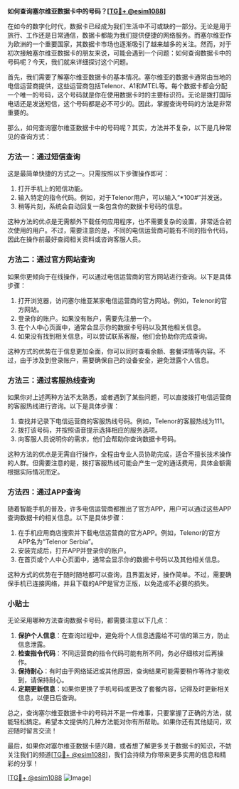 **如何查询塞尔维亚数据卡中的号码？[[TG💪+ @esim1088](https://t.me/s/esim1088)]**

在如今的数字化时代，数据卡已经成为我们生活中不可或缺的一部分。无论是用于旅行、工作还是日常通信，数据卡都能为我们提供便捷的网络服务。而塞尔维亚作为欧洲的一个重要国家，其数据卡市场也逐渐吸引了越来越多的关注。然而，对于初次接触塞尔维亚数据卡的朋友来说，可能会遇到一个问题：如何查询数据卡中的号码呢？今天，我们就来详细探讨这个问题。

首先，我们需要了解塞尔维亚数据卡的基本情况。塞尔维亚的数据卡通常由当地的电信运营商提供，这些运营商包括Telenor、A1和MTEL等。每个数据卡都会分配一个唯一的号码，这个号码就是你在使用数据卡时的主要标识符。无论是拨打国际电话还是发送短信，这个号码都是必不可少的。因此，掌握查询号码的方法是非常重要的。

那么，如何查询塞尔维亚数据卡中的号码呢？其实，方法并不复杂，以下是几种常见的查询方式：

### 方法一：通过短信查询

这是最简单快捷的方式之一。只需按照以下步骤操作即可：

1. 打开手机上的短信功能。
2. 输入特定的指令代码。例如，对于Telenor用户，可以输入“*100#”并发送。
3. 稍等片刻，系统会自动回复一条包含你的数据卡号码的信息。

这种方法的优点是无需额外下载任何应用程序，也不需要复杂的设置，非常适合初次使用的用户。不过，需要注意的是，不同的电信运营商可能有不同的指令代码，因此在操作前最好查阅相关资料或咨询客服人员。

### 方法二：通过官方网站查询

如果你更倾向于在线操作，可以通过电信运营商的官方网站进行查询。以下是具体步骤：

1. 打开浏览器，访问塞尔维亚某家电信运营商的官方网站。例如，Telenor的官方网站。
2. 登录你的账户。如果没有账户，需要先注册一个。
3. 在个人中心页面中，通常会显示你的数据卡号码以及其他相关信息。
4. 如果没有找到相关信息，可以尝试联系客服，他们会协助你完成查询。

这种方式的优势在于信息更加全面，你可以同时查看余额、套餐详情等内容。不过，由于涉及到登录账户，需要确保自己的设备安全，避免泄露个人信息。

### 方法三：通过客服热线查询

如果你对上述两种方法不太熟悉，或者遇到了某些问题，可以直接拨打电信运营商的客服热线进行咨询。以下是具体步骤：

1. 查找并记录下电信运营商的客服热线号码。例如，Telenor的客服热线为111。
2. 拨打该号码，并按照语音提示选择相应的服务选项。
3. 向客服人员说明你的需求，他们会帮助你查询数据卡号码。

这种方法的优点是无需自行操作，全程由专业人员协助完成，适合不擅长技术操作的人群。但需要注意的是，拨打客服热线可能会产生一定的通话费用，具体金额需根据实际情况而定。

### 方法四：通过APP查询

随着智能手机的普及，许多电信运营商都推出了官方APP，用户可以通过这些APP查询数据卡的相关信息。以下是具体步骤：

1. 在手机应用商店搜索并下载电信运营商的官方APP。例如，Telenor的官方APP名为“Telenor Serbia”。
2. 安装完成后，打开APP并登录你的账户。
3. 在首页或个人中心页面中，通常会显示你的数据卡号码以及其他相关信息。

这种方式的优势在于随时随地都可以查询，且界面友好，操作简单。不过，需要确保手机已连接网络，并且下载的APP是官方正版，以免造成不必要的损失。

### 小贴士

无论采用哪种方法查询数据卡号码，都需要注意以下几点：

1. **保护个人信息**：在查询过程中，避免将个人信息透露给不可信的第三方，防止信息泄露。
2. **检查指令代码**：不同运营商的指令代码可能有所不同，务必仔细核对后再操作。
3. **保持耐心**：有时由于网络延迟或其他原因，查询结果可能需要稍作等待才能收到，请保持耐心。
4. **定期更新信息**：如果你更换了手机号码或更改了套餐内容，记得及时更新相关信息，以便日后查询。

总之，查询塞尔维亚数据卡中的号码并不是一件难事，只要掌握了正确的方法，就能轻松搞定。希望本文提供的几种方法能对你有所帮助。如果你还有其他疑问，欢迎随时留言交流！

最后，如果你对塞尔维亚数据卡感兴趣，或者想了解更多关于数据卡的知识，不妨关注我们的频道[[TG💪+ @esim1088](https://t.me/s/esim1088)]，我们会持续为你带来更多实用的信息和精彩的分享！

[[TG💪+ @esim1088](https://t.me/s/esim1088) ![Image](https://i.postimg.cc/4NQfJmqS/Snipaste-2025-05-13-00-14-12.png)]